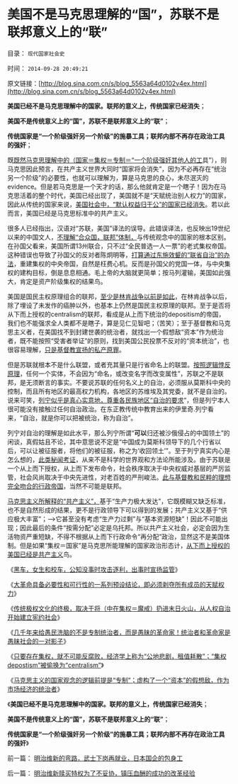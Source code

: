# 美国不是马克思理解的“国”，苏联不是联邦意义上的“联”

目录： `现代国家社会史` 

时间： `2014-09-28 20:49:21` 

原文链接：[http://blog.sina.com.cn/s/blog_5563a64d0102v4ex.html](http://blog.sina.com.cn/s/blog_5563a64d0102v4ex.html)

**美国已经不是马克思理解中的国家。联邦的意义上，传统国家已经消失**；

**美国不是传统意义上的“国”，苏联不是联邦意义上的“联”**；

**传统国家是“一个阶级强奸另一个阶级”的施暴工具；联邦内部不再存在政治工具的强奸**；

既[既然马克思理解中的（国家＝集权＝专制＝“一个阶级强奸其他人的工](../../../2014/9/26/马克思的国家观念，逻辑前提是“专制集权”，及“资本的原罪”.md)具”），则马克思因此预言，在共产主义世界大同时“国家将会消失”，因为不必再存在“统治另一个阶级”的必要性，也就可以理解为，算是马克思的良心，未尽泯灭的evidence。但是若马克思是一个天才的话，那么他就肯定是一个瞎子！因为在马克思活着的整个时代，美国已经出现了，美国就不是“天赋统治别人权力”的国家，因此从传统的国家来说，[美国社会中，“默认权益归于公”的国家已经消失](../../../2012/7/2/愚昧的《人权宣言》不了解“默认归属权”.md)。若以此而言，美国已经是马克思标准中的共产主义。

很多人已经指出，汉语对“苏联，美国”译法的误导。此错误译法，也反映出19世纪以来的中国文人，[不理解“合众国，联邦”体制，](../../../2014/9/25/只要存在集权，就不可能反腐败，更不可能计算出“腐败的GDP效益”.md)与传统观念中的国家的根本区别。在孙国父看来，美国所谓13州联合，只不过“全民普选一人一票”的老式集权帝国。这种错误也导致了孙国父的反对者陈炯明等，[打算通过东施效颦的“联省自治”的办法](../../../2011/1/10/“联省自治”军阀混战必定导致中央集权.md)，重建集权的中央帝国，自然是枉费心机。反而是孙国父的党国一体，与中央集权的建构目标，倒是息息相通。毛上帝的大脑就更简单；按马列灌输，美国如此强大，肯定是资产阶级集权的结果鸟。

美国是国民主权原理组合的联邦，[至少是林肯战争以前是如此](../../../2013/11/19/美国民主不需要宪法，枪械泛滥不是美国民主的保证.md)，在林肯战争以后，除了埋设了未发作的癌肿以外，也基本上仍然是国民主权原理的联邦。至于是否将从下而上授权的centralism的联邦，看成是从上而下统治的depositism的帝国，我们也不能强求全人类都不是瞎子，算是见仁见智吧；（苦笑）；至于基督教和马克思主义者，在美国找不到封建世袭的统治者，就找出一个假想敌“资本”作为统治者，既不能按照“受害者举证”的原则，找到美国公民投票不反对的“资本统治”，也很容易理解，[只是基督教宣扬的私产原罪](../../../2011/10/23/占用了国家的土地，贪污了自已的生命.md)。

但是苏联就根本不是什么联盟，或者充其量只是行省命名上的联盟。[按照逻辑悖反原理](../../../2014/9/20/逻辑悖反定理，最常用的证伪逻辑.md)，任何一个实体，不会因为“命名，或改变名字而改变属性”，苏联之不是联邦，是无须断言的事实。不要说苏联的任何名义上的自治，必须服从莫斯科中央的控制，而且所有地区的最高权力机构，各地区的苏维埃及其党委，就不是自治的。说来可笑，[列宁似乎是真心实意地，尊重各民族地区“自治的要求](../../../2012/4/17/“忘恩负义的波兰”是“俄国不可分割的领土”.md)”，但是列宁本人很可能没有接触过任何自治政治。在东正教传统中教育出来的伊里奇.列宁看来，“自治，就是你可以把被统治，称为自治”。

列宁对自治的理解是如此水平，那么列宁所谓“**可以**归还被沙俄侵占的中国领土”的闲谈，真假姑且不论，其中意思说不定是“中国成为莫斯科领导下的几个行省以后，可以让被征服者，将他们的被征服，称之为‘收回领土’”。至于列宁真实内心是怎么想的，[此类秘闻考证](../../../2010/4/20/宗教的萌芽；和宗教萌芽的路径、方法、手段！.md)，从来不是科学的世界观和方法论所能涉及。由于苏联是一个从上而下授权，从上而下发布命令，社会秩序取决于中央权威对基层的严厉监管，社会风尚取决于中央先进性，对老百姓的严刑峻法。[此与基督教和民粹的理想完全吻合的行政帝国](../../../2014/6/24/基督教反对人权，反对社区主义；.md)，当然不可能是联邦。

[马克思主义所解释的“共产主义”，](../../../2012/10/4/马克思主义是翻版基督教的替代性宗教.md)基于“生产力极大发达”，它既模糊又缺乏标准，也不是自然形成的结果，更不是行政领导下可以得到的发展；共产主义又基于“供应极大丰富”；——>它甚至没有考虑“生产力过剩”与“基本资源短缺”！因此不可能出现；因此最后的条件“按需分配”必定是乌托邦。所以共产主义社会，必定会因为生活物资严重短缺，不得不根据从上而下行政命令“再分配”政治，显然这不是美国体制。但是如果“集权＝国家”是马克思所能理解的国家政治形态计，[从下而上授权的美国已经是共产主义](../../../2013/8/25/“inalienable，不可让渡的权力”的“敌对意识形态”.md)鸟。

《[黑车，女生和校车，公知没事时攻击逐利，出事时宣扬监管](../../../2014/9/19/女生遇害怪黑车及校车，没事就攻击逐利，有事就宣扬监管.md)》

《[大革命具备必要性和可行性的一系列预设结论，即必须剥夺所有成员的天赋权力](../../../2014/9/20/大革命若具备必要性和可行性的必要条件，及其预设的逻辑结论.md)》

《[传统极权文化的终极，取决于将（中在集权＝魔戒）扔进末日火山，从人权自治开始建立宪约社会](../../../2014/9/21/一个统治者倒下去，千万个阿Q站起来.md)》

《[几千年来给愚民洗脑的不是专制统治者，而是愚昧的革命家！统治者和革命家是愚昧社会的一对影子](../../../2014/9/23/几千年来给愚民作专制洗脑的不是统治者，而是必定愚昧的革命家！.md)》

《[只要存在集权，就不可能反腐败，经济学上称为“公地悲剧，租值耗散”；“集权depostism”被偷换为“centralism”](../../../2014/9/25/只要存在集权，就不可能反腐败，更不可能计算出“腐败的GDP效益”.md)》

《[马克思主义的国家观念的逻辑前提是“专制”；虚构了一个“资本”的假想敌，作为市场经济的统治者](../../../2014/9/26/马克思的国家观念，逻辑前提是“专制集权”，及“资本的原罪”.md)》

《**美国已经不是马克思理解中的国家。联邦的意义上，传统国家已经消失**；

**美国不是传统意义上的“国”，苏联不是联邦意义上的“联”**；

**传统国家是“一个阶级强奸另一个阶级”的施暴工具；联邦内部不再存在政治工具的强奸**》

前一篇： [明治维新的弯路，武士下岗再就业，日本国企的包身工](../../../2014/9/30/明治维新的弯路，武士下岗再就业，日本国企的包身工.md)

后一篇： [明治维新赎买特权为了不妥协，镇压血酬的成功的改革经验](../../../2014/9/28/明治维新赎买特权为了不妥协，镇压血酬的成功的改革经验.md)


